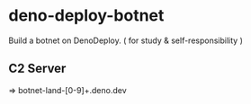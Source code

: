 # deno-deploy-botnet
Build a botnet on DenoDeploy. ( for study &amp; self-responsibility )


## C2 Server

=> botnet-land-[0-9]+.deno.dev
